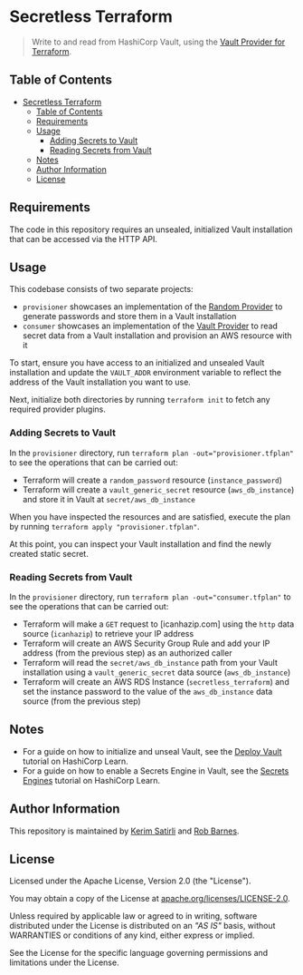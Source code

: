 # Secretless Terraform

> Write to and read from HashiCorp Vault, using the [Vault Provider for Terraform](https://registry.terraform.io/providers/hashicorp/vault/latest).

## Table of Contents

- [Secretless Terraform](#secretless-terraform)
  - [Table of Contents](#table-of-contents)
  - [Requirements](#requirements)
  - [Usage](#usage)
    - [Adding Secrets to Vault](#adding-secrets-to-vault)
    - [Reading Secrets from  Vault](#reading-secrets-from--vault)
  - [Notes](#notes)
  - [Author Information](#author-information)
  - [License](#license)

## Requirements

The code in this repository requires an unsealed, initialized Vault installation that can be accessed via the HTTP API.

## Usage

This codebase consists of two separate projects:

* `provisioner` showcases an implementation of the [Random Provider](https://registry.terraform.io/providers/hashicorp/random/latest) to generate passwords and store them in a Vault installation
* `consumer` showcases an implementation of the [Vault Provider](https://registry.terraform.io/providers/hashicorp/vault/latest) to read secret data from a Vault installation and provision an AWS resource with it

To start, ensure you have access to an initialized and unsealed Vault installation and update the `VAULT_ADDR` environment variable to reflect the address of the Vault installation you want to use.

Next, initialize both directories by running `terraform init` to fetch any required provider plugins.

### Adding Secrets to Vault

In the `provisioner` directory, run `terraform plan -out="provisioner.tfplan"` to see the operations that can be carried out:

* Terraform will create a `random_password` resource (`instance_password`)
* Terraform will create a `vault_generic_secret` resource (`aws_db_instance`) and store it in Vault at `secret/aws_db_instance`

When you have inspected the resources and are satisfied, execute the plan by running `terraform apply "provisioner.tfplan"`.

At this point, you can inspect your Vault installation and find the newly created static secret.

### Reading Secrets from  Vault

In the `provisioner` directory, run `terraform plan -out="consumer.tfplan"` to see the operations that can be carried out:

* Terraform will make a `GET` request to [icanhazip.com] using the `http` data source (`icanhazip`) to retrieve your IP address
* Terraform will create an AWS Security Group Rule and add your IP address (from the previous step) as an authorized caller
* Terraform will read the `secret/aws_db_instance` path from your Vault installation using a `vault_generic_secret` data source (`aws_db_instance`)
* Terraform will create an AWS RDS Instance (`secretless_terraform`) and set the instance password to the value of the `aws_db_instance` data source (from the previous step)

## Notes

* For a guide on how to initialize and unseal Vault, see the [Deploy Vault](https://learn.hashicorp.com/tutorials/vault/getting-started-deploy#initializing-the-vault) tutorial on HashiCorp Learn.
* For a guide on how to enable a Secrets Engine in Vault, see the [Secrets Engines](https://learn.hashicorp.com/tutorials/vault/getting-started-secrets-engines#enable-a-secrets-engine) tutorial on HashiCorp Learn.

## Author Information

This repository is maintained by [Kerim Satirli](https://github.com/ksatirli) and [Rob Barnes](https://github.com/devops-rob).

## License

Licensed under the Apache License, Version 2.0 (the "License").

You may obtain a copy of the License at [apache.org/licenses/LICENSE-2.0](http://www.apache.org/licenses/LICENSE-2.0).

Unless required by applicable law or agreed to in writing, software distributed under the License is distributed on an _"AS IS"_ basis, without WARRANTIES or conditions of any kind, either express or implied.

See the License for the specific language governing permissions and limitations under the License.
